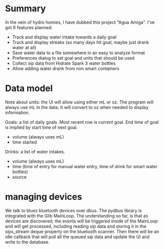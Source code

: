 # Summary
In the vein of hydro homies, I have dubbed this project "Agua Amiga".
I've got 6 features planned:
- Track and display water intake towards a daily goal
- Track and display streaks (so many days hit goal, maybe just drank water at all)
- Save water data to a file somewhere in an easy to analyze format
- Preferences dialog to set goal and units that should be used
- Collect sip data from Hidrate Spark 3 water bottles
- Allow adding water drank from non smart containers


# Data model

Note about units: the UI will allow using either mL or oz. The program will always use mL in the data. It will convert
to oz when needed to display information.

Goals: a list of daily goals. Most recent row is current goal. End time of goal is implied by start time of next goal.
 - volume (always uses mL)
 - time started

Drinks: a list of water intakes.

- volume (always uses mL)
- time (time of entry for manual water entry, time of drink for smart water bottles)
- source


# managing devices

We talk to bluez bluetooth devices over dbus. The pydbus library is integrated with the Glib MainLoop.
The understanding so far, is that as devices are discovered, the events will be triggered inside of the MainLoop and will get processed, including reading sip data and storing it in the sips_stream deque property on the bluetooth scanner. Then there will be an idle callback that will pull all the queued sip data and update the UI and write to the database.